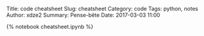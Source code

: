 Title: code cheatsheet
Slug: cheatsheet
Category: code
Tags: python, notes
Author: xdze2
Summary: Pense-bête
Date: 2017-03-03 11:00

{% notebook cheatsheet.ipynb %}
